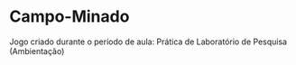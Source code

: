 # Campo-Minado
Jogo criado durante o período de aula: Prática de Laboratório de Pesquisa (Ambientação)
